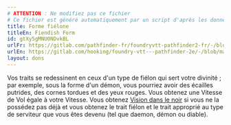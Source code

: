 ```yaml
---
# ATTENTION : Ne modifiez pas ce fichier
# Ce fichier est généré automatiquement par un script d'après les données du module Foundry VTT officiel et de sa traduction
title: Forme fiélone
titleEn: Fiendish Form
id: gtXy5gMNU0NDvkBL
urlFr: https://gitlab.com/pathfinder-fr/foundryvtt-pathfinder2-fr/-/blob/master/data/feats/gtXy5gMNU0NDvkBL.htm
urlEn: https://gitlab.com/hooking/foundry-vtt---pathfinder-2e/-/blob/master/packs/data/feats.db/fiendish-form.json
layout: dons
---
```

Vos traits se redessinent en ceux d'un type de fiélon qui sert votre divinité ; par exemple, sous la forme d'un démon, vous pourriez avoir des écailles putrides, des cornes tordues et des yeux rouges. Vous obtenez une Vitesse de Vol égale à votre Vitesse. Vous obtenez [Vision dans le noir](../capacités-ascendances/vision-dans-le-noir.html) si vous ne la possédez pas déjà  et vous obtenez le trait fiélon et le trait approprié au type de serviteur que vous êtes devenu (tel que daemon, démon ou diable).
